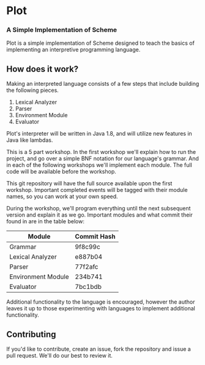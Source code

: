 # Plot
### A Simple Implementation of Scheme

Plot is a simple implementation of Scheme designed to teach the
basics of implementing an interpretive programming language.

## How does it work?

Making an interpreted language consists of a few steps that
include building the following pieces.

1. Lexical Analyzer
2. Parser
3. Environment Module
4. Evaluator

Plot's interpreter will be written in Java 1.8, and will utilize
new features in Java like lambdas.

This is a 5 part workshop. In the first workshop we'll explain
how to run the project, and go over a simple BNF notation for
our language's grammar. And in each of the following workshops
we'll implement each module. The full code will be available before
the workshop.

This git repository will have the full source available upon
the first workshop. Important completed events will be tagged
with their module names, so you can work at your own speed.

During the workshop, we'll program everything until the next
subsequent version and explain it as we go. Important modules
and what commit their found in are in the table below:

|Module            |Commit Hash         |
|------------------|--------------------|
|Grammar           | 9f8c99c            |
|Lexical Analyzer  | e887b04            |
|Parser            | 77f2afc            |
|Environment Module| 234b741            |
|Evaluator         | 7bc1bdb            |

Additional functionality to the language is encouraged,
however the author leaves it up to those experimenting
with languages to implement additional functionality.

## Contributing

If you'd like to contribute, create an issue, fork the repository
and issue a pull request. We'll do our best to review it.
